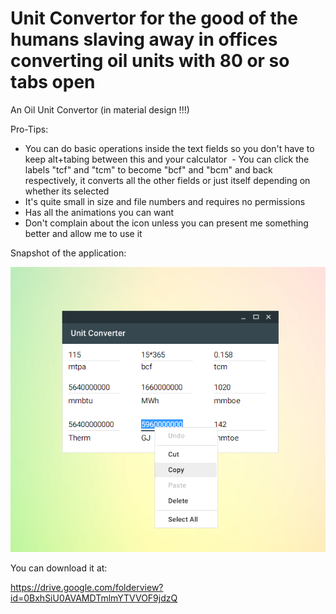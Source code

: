 # Unit Convertor for the good of the humans slaving away in offices converting oil units with 80 or so tabs open
An Oil Unit Convertor (in material design !!!)


Pro-Tips:
  - You can do basic operations inside the text fields so you don't have to keep alt+tabing between this and your calculator
  - You can click the labels "tcf" and "tcm" to become "bcf" and "bcm" and back respectively, it converts all the other fields or just itself depending on whether its selected
  - It's quite small in size and file numbers and requires no permissions
  - Has all the animations you can want 
  - Don't complain about the icon unless you can present me something better and allow me to use it
  
  
  
  Snapshot of the application: 
  
  
  
  ![alt text](Brief%20Snapshot.png)






You can download it at:

https://drive.google.com/folderview?id=0BxhSiU0AVAMDTmlmYTVVOF9jdzQ
